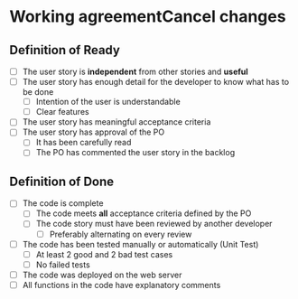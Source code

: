 # Working agreementCancel changes

## Definition of Ready

- [ ] The user story is <b>independent</b> from other stories and <b>useful</b>
- [ ] The user story has enough detail for the developer to know what has to be done
  - [ ] Intention of the user is understandable
  - [ ] Clear features
- [ ] The user story has meaningful acceptance criteria 
- [ ] The user story has approval of the PO
  - [ ] It has been carefully read
  - [ ] The PO has commented the user story in the backlog 

## Definition of Done

- [ ] The code is complete
  - [ ] The code meets <b>all</b> acceptance criteria defined by the PO
  - [ ] The code story must have been reviewed by another developer 
    - [ ] Preferably alternating on every review  
- [ ] The code has been tested manually or automatically (Unit Test)
  - [ ] At least 2 good and 2 bad test cases 
  - [ ] No failed tests
- [ ] The code was deployed on the web server 
- [ ] All functions in the code have explanatory comments 
